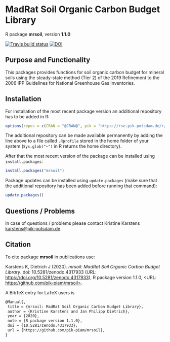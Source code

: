 # MadRat Soil Organic Carbon Budget Library

R package **mrsoil**, version **1.1.0**

[![Travis build status](https://travis-ci.com/pik-piam/mrsoil.svg?branch=master)](https://travis-ci.com/pik-piam/mrsoil) [![DOI](https://zenodo.org/badge/DOI/10.5281/zenodo.4317933.svg)](https://doi.org/10.5281/zenodo.4317933) 

## Purpose and Functionality

This packages provides functions for soil organic carbon budget for mineral soils using the steady-state method (Tier 2) of the 2019 Refinement to the 2006 IPP Guidelines for National Greenhouse Gas Inventories.


## Installation

For installation of the most recent package version an additional repository has to be added in R:

```r
options(repos = c(CRAN = "@CRAN@", pik = "https://rse.pik-potsdam.de/r/packages"))
```
The additional repository can be made available permanently by adding the line above to a file called `.Rprofile` stored in the home folder of your system (`Sys.glob("~")` in R returns the home directory).

After that the most recent version of the package can be installed using `install.packages`:

```r 
install.packages("mrsoil")
```

Package updates can be installed using `update.packages` (make sure that the additional repository has been added before running that command):

```r 
update.packages()
```

## Questions / Problems

In case of questions / problems please contact Kristine Karstens <karstens@pik-potsdam.de>.

## Citation

To cite package **mrsoil** in publications use:

Karstens K, Dietrich J (2020). _mrsoil: MadRat Soil Organic Carbon Budget Library_. doi: 10.5281/zenodo.4317933 (URL:
https://doi.org/10.5281/zenodo.4317933), R package version 1.1.0, <URL: https://github.com/pik-piam/mrsoil>.

A BibTeX entry for LaTeX users is

 ```latex
@Manual{,
  title = {mrsoil: MadRat Soil Organic Carbon Budget Library},
  author = {Kristine Karstens and Jan Philipp Dietrich},
  year = {2020},
  note = {R package version 1.1.0},
  doi = {10.5281/zenodo.4317933},
  url = {https://github.com/pik-piam/mrsoil},
}
```

